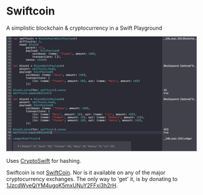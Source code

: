 # Swiftcoin
A simplistic blockchain &amp; cryptocurrency in a Swift Playground

![](swiftcoin.png)

Uses [CryptoSwift](https://github.com/krzyzanowskim/CryptoSwift) for hashing.

Swiftcoin is not [SwiftCoin](https://en.wikipedia.org/wiki/SwiftCoin). Nor is it available on any of the major cryptocurrency exchanges. The only way to 'get' it, is by donating to [1JzcdWveQiYM4ugoK5mxUNuY2FFxi3h2rH](https://blockchain.info/address/1JzcdWveQiYM4ugoK5mxUNuY2FFxi3h2rH).